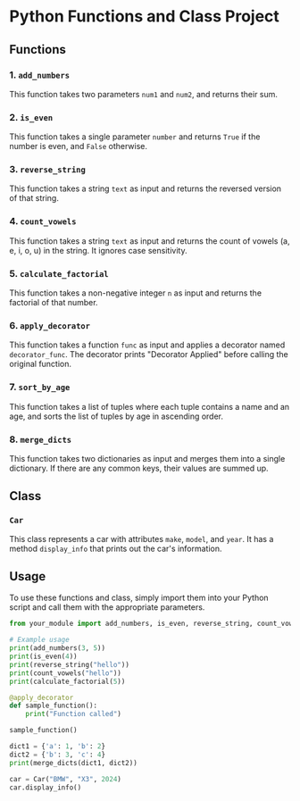 # Python Functions and Class Project

## Functions

### 1. `add_numbers`
This function takes two parameters `num1` and `num2`, and returns their sum.

### 2. `is_even`
This function takes a single parameter `number` and returns `True` if the number is even, and `False` otherwise.

### 3. `reverse_string`
This function takes a string `text` as input and returns the reversed version of that string.

### 4. `count_vowels`
This function takes a string `text` as input and returns the count of vowels (a, e, i, o, u) in the string. It ignores case sensitivity.

### 5. `calculate_factorial`
This function takes a non-negative integer `n` as input and returns the factorial of that number.

### 6. `apply_decorator`
This function takes a function `func` as input and applies a decorator named `decorator_func`. The decorator prints "Decorator Applied" before calling the original function.

### 7. `sort_by_age`
This function takes a list of tuples where each tuple contains a name and an age, and sorts the list of tuples by age in ascending order.

### 8. `merge_dicts`
This function takes two dictionaries as input and merges them into a single dictionary. If there are any common keys, their values are summed up.

## Class

### `Car`
This class represents a car with attributes `make`, `model`, and `year`. It has a method `display_info` that prints out the car's information.

## Usage

To use these functions and class, simply import them into your Python script and call them with the appropriate parameters.

```python
from your_module import add_numbers, is_even, reverse_string, count_vowels, calculate_factorial, apply_decorator, sort_by_age, merge_dicts

# Example usage
print(add_numbers(3, 5))
print(is_even(4))
print(reverse_string("hello"))
print(count_vowels("hello"))
print(calculate_factorial(5))

@apply_decorator
def sample_function():
    print("Function called")

sample_function()

dict1 = {'a': 1, 'b': 2}
dict2 = {'b': 3, 'c': 4}
print(merge_dicts(dict1, dict2))

car = Car("BMW", "X3", 2024)
car.display_info()

